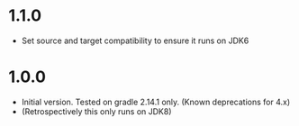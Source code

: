 1.1.0
=====
- Set source and target compatibility to ensure it runs on JDK6

1.0.0
=====
- Initial version. Tested on gradle 2.14.1 only. (Known deprecations for 4.x)
- (Retrospectively this only runs on JDK8)